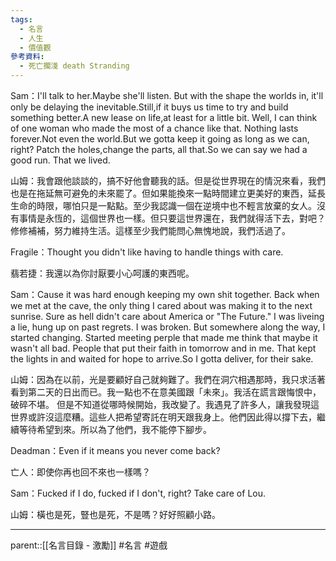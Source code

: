 ```yaml
---
tags:
  - 名言
  - 人生
  - 價值觀
參考資料:
  - 死亡擱淺 death Stranding
---
```

Sam：I'll talk to her.Maybe she'll listen. But with the shape the worlds in, it'll only be delaying the inevitable.Still,if it buys us time to try and build something better.A new lease on life,at least for a little bit. Well, I can think of one woman who made the most of a chance like that. Nothing lasts forever.Not even the world.But we gotta keep it going as long as we can, right? Patch the holes,change the parts, all that.So we can say we had a good run. That we lived.

山姆：我會跟他談談的，搞不好他會聽我的話。但是從世界現在的情況來看，我們也是在拖延無可避免的未來罷了。但如果能換來一點時間建立更美好的東西，延長生命的時限，哪怕只是一點點。至少我認識一個在逆境中也不輕言放棄的女人。沒有事情是永恆的，這個世界也一樣。但只要這世界還在，我們就得活下去，對吧？修修補補，努力維持生活。這樣至少我們能問心無愧地說，我們活過了。

Fragile：Thought you didn't like having to handle things with care.

翡若捷：我還以為你討厭要小心呵護的東西呢。

Sam：Cause it was hard enough keeping my own shit together. Back when we met at the cave, the only thing I cared about was making it to the next sunrise. Sure as hell didn't care about America or "The Future." I was liveing a lie, hung up on past regrets. I was broken. But somewhere along the way, I started changing. Started meeting perple that made me think that maybe it wasn't all bad. People that put their faith in tomorrow and in me. That kept the lights in and waited for hope to arrive.So I gotta deliver, for their sake.

山姆：因為在以前，光是要顧好自己就夠難了。我們在洞穴相遇那時，我只求活著看到第二天的日出而已。我一點也不在意美國跟「未來」。我活在謊言跟悔恨中，破碎不堪。
但是不知道從哪時候開始，我改變了。我遇見了許多人，讓我發現這世界或許沒這麼糟。這些人把希望寄託在明天跟我身上。他們因此得以撐下去，繼續等待希望到來。所以為了他們，我不能停下腳步。

Deadman：Even if it means you never come back?

亡人：即使你再也回不來也一樣嗎？

Sam：Fucked if I do, fucked if I don't, right? Take care of Lou.

山姆：橫也是死，豎也是死，不是嗎？好好照顧小路。
- - -
parent::[[名言目錄 - 激勵]]
#名言 #遊戲